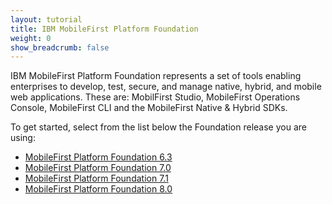```yaml
---
layout: tutorial
title: IBM MobileFirst Platform Foundation
weight: 0
show_breadcrumb: false
---
```

IBM MobileFirst Platform Foundation represents a set of tools enabling enterprises to develop, test, secure, and manage native, hybrid, and mobile web applications. These are: MobilFirst Studio, MobileFirst Operations Console, MobileFirst CLI and the MobileFirst Native &amp; Hybrid SDKs.

To get started, select from the list below the Foundation release you are using:

* [MobileFirst Platform Foundation 6.3]({{site.baseurl}}/tutorials/en/foundation/6.3/getting-started-all-tutorials-6-3/)
* [MobileFirst Platform Foundation 7.0]({{site.baseurl}}/tutorials/en/foundation/7.0/getting-started-all-tutorials-7-0/)
* [MobileFirst Platform Foundation 7.1]({{site.baseurl}}/tutorials/en/foundation/7.1/getting-started-7-1/all-tutorials/)
* [MobileFirst Platform Foundation 8.0]({{site.baseurl}}/tutorials/en/foundation/8.0/all-tutorials/)
